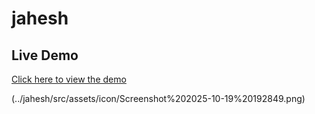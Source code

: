 # jahesh

## Live Demo
[Click here to view the demo](https://jahesh.vercel.app/)

(../jahesh/src/assets/icon/Screenshot%202025-10-19%20192849.png)
